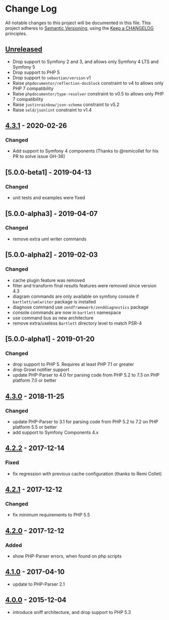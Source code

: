 # Change Log

All notable changes to this project will be documented in this file.
This project adheres to [Semantic Versioning](http://semver.org/),
using the [Keep a CHANGELOG](http://keepachangelog.com) principles.

## [Unreleased]

- Drop support to Symfony 2 and 3, and allows only Symfony 4 LTS and Symfony 5
- Drop support to PHP 5
- Drop support to `sebastian/version` v1
- Raise `phpdocumentor/reflection-docblock` constraint to v4 to allows only PHP 7 compatibility
- Raise `phpdocumentor/type-resolver` constraint to v0.5 to allows only PHP 7 compatibility
- Raise `justinrainbow/json-schema` constraint to v5.2
- Raise `seld/jsonlint` constraint to v1.4

## [4.3.1] - 2020-02-26

### Changed

- Add support to Symfony 4 components (Thanks to @remicollet for his PR to solve issue GH-36)

## [5.0.0-beta1] - 2019-04-13

### Changed

- unit tests and examples were fixed

## [5.0.0-alpha3] - 2019-04-07

### Changed

- remove extra uml writer commands

## [5.0.0-alpha2] - 2019-02-03

### Changed

- cache plugin feature was removed
- filter and transform final results features were removed since version 4.3
- diagram commands are only available on symfony console if `bartlett/umlwriter` package is installed
- diagnose command use `zendframework/zenddiagnostics` package
- console commands are now in `bartlett` namespace
- use command bus as new architecture
- remove extra/useless `Bartlett` directory level to match PSR-4

## [5.0.0-alpha1] - 2019-01-20

### Changed

- drop support to PHP 5. Requires at least PHP 7.1 or greater
- drop Growl notifier support
- update PHP-Parser to 4.0 for parsing code from PHP 5.2 to 7.3 on PHP
 platform 7.0 or better

## [4.3.0] - 2018-11-25

### Changed

- update PHP-Parser to 3.1 for parsing code from PHP 5.2 to 7.2 on PHP
 platform 5.5 or better
- add support to Symfony Components 4.x

## [4.2.2] - 2017-12-14

### Fixed

- fix regression with previous cache configuration (thanks to Remi Collet)

## [4.2.1] - 2017-12-12

### Changed

- fix minimum requirements to PHP 5.5

## [4.2.0] - 2017-12-12

### Added

- show PHP-Parser errors, when found on php scripts

## [4.1.0] - 2017-04-10

- update to PHP-Parser 2.1

## [4.0.0] - 2015-12-04

- introduce sniff architecture, and drop support to PHP 5.3

[unreleased]: https://github.com/llaville/php-reflect/compare/4.3.1...HEAD
[4.3.1]: https://github.com/llaville/php-reflect/compare/4.3.0...4.3.1
[4.3.0]: https://github.com/llaville/php-reflect/compare/4.2.2...4.3.0
[4.2.2]: https://github.com/llaville/php-reflect/compare/4.2.1...4.2.2
[4.2.1]: https://github.com/llaville/php-reflect/compare/4.2.0...4.2.1
[4.2.0]: https://github.com/llaville/php-reflect/compare/4.2.1...4.2.0
[4.1.0]: https://github.com/llaville/php-reflect/compare/4.0.0...4.1.0
[4.0.0]: https://github.com/llaville/php-reflect/compare/3.1.2...4.0.0
